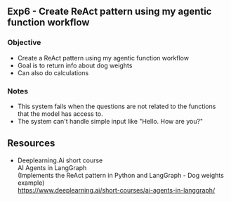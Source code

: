 ## Exp6 - Create ReAct pattern using my agentic function workflow

### Objective
- Create a ReAct pattern using my agentic function workflow
- Goal is to return info about dog weights
- Can also do calculations
  
### Notes
- This system fails when the questions are not related to the functions that the model has access to.
- The system can't handle simple input like "Hello. How are you?"

## Resources

- Deeplearning.Ai short course<br>
AI Agents in LangGraph<br>
(Implements the ReAct pattern in Python and LangGraph - Dog weights example)<br>
https://www.deeplearning.ai/short-courses/ai-agents-in-langgraph/
